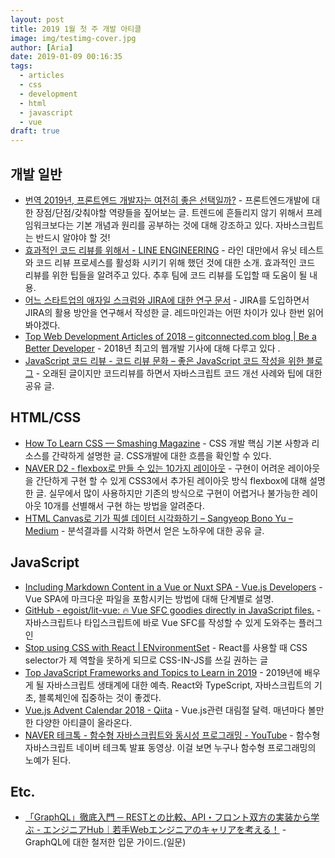 ```yaml
---
layout: post
title: 2019 1월 첫 주 개발 아티클
image: img/testimg-cover.jpg
author: [Aria]
date: 2019-01-09 00:16:35
tags: 
  - articles
  - css
  - development
  - html
  - javascript
  - vue
draft: true
---
```


개발 일반
-----

*   [번역 2019년, 프론트엔드 개발자는 여전히 좋은 선택일까?](https://seunghyun90.tistory.com/35?fbclid=IwAR0MWURvGgMbg0iGFGmtKo0cg22NpdM0u0Q4tPwgzhbScnVJiK3_9pduFTo) \- 프론트엔드개발에 대한 장점/단점/갖춰야할 역량들을 짚어보는 글. 트렌드에 흔들리지 않기 위해서 프레임워크보다는 기본 개념과 원리를 공부하는 것에 대해 강조하고 있다. 자바스크립트는 반드시 알야야 할 것!
*   [효과적인 코드 리뷰를 위해서 \- LINE ENGINEERING](https://engineering.linecorp.com/ko/blog/effective-codereview/?fbclid=IwAR379y2wA7az5KLt48uRE6AAc9NKTf3QUg8aGC-VbNUV58y67D9Qb4gWmOY) \- 라인 대만에서 유닛 테스트와 코드 리뷰 프로세스를 활성화 시키기 위해 했던 것에 대한 소개. 효과적인 코드 리뷰를 위한 팁들을 알려주고 있다. 추후 팀에 코드 리뷰를 도입할 때 도움이 될 내용.
*   [어느 스타트업의 애자일 스크럼와 JIRA에 대한 연구 문서](http://luckyyowu.tistory.com/370?fbclid=IwAR1YdyJ73KgTG0bOjyeFX7ZfjYa3LKcY48ckw8QKfPCUrygfiTCrxLnxbJo) \- JIRA를 도입하면서 JIRA의 활용 방안을 연구해서 작성한 글. 레드마인과는 어떤 차이가 있나 한번 읽어봐야겠다.
*   [Top Web Development Articles of 2018 – gitconnected.com blog | Be a Better Developer](https://levelup.gitconnected.com/top-web-development-articles-of-2018-bd5c3900110b?fbclid=IwAR0tKAtU5IRnS0cwoYuqWKA5wr_RjLeE-sTyUasKdZP0nTLvazVZ57rTPjs) \- 2018년 최고의 웹개발 기사에 대해 다루고 있다 .
*   [JavaScript 코드 리뷰 - 코드 리뷰 문화 – 좋은 JavaScript 코드 작성을 위한 블로그](https://cimfalab.github.io/deepscan/2016/08/code-review-1) \- 오래된 글이지만 코드리뷰를 하면서 자바스크립트 코드 개선 사례와 팁에 대한 공유 글.

HTML/CSS
--------

*   [How To Learn CSS — Smashing Magazine](https://www.smashingmagazine.com/2019/01/how-to-learn-css/?fbclid=IwAR0cZffTV4-8_BaXmPgqpDySEy06O4Y2GDsl_EqM1KjPYeWWcgpJW8jE19o) \- CSS 개발 핵심 기본 사항과 리소스를 간략하게 설명한 글. CSS개발에 대한 흐름을 확인할 수 있다.
*   [NAVER D2 - flexbox로 만들 수 있는 10가지 레이아웃](https://d2.naver.com/helloworld/8540176?fbclid=IwAR2RNVpxxyRdh0zkHvfoBA6hC9jHUfGKc35OvlgjYS2AQJ_GZigX7yl8rI8) \- 구현이 어려운 레이아웃을 간단하게 구현 할 수 있게 CSS3에서 추가된 레이아웃 방식 flexbox에 대해 설명 한 글. 실무에서 많이 사용하지만 기존의 방식으로 구현이 어렵거나 불가능한 레이아웃 10개를 선별해서 구현 하는 방법을 알려준다.
*   [HTML Canvas로 기가 픽셀 데이터 시각화하기 – Sangyeop Bono Yu – Medium](https://medium.com/@Dev_Bono/html-canvas%EB%A1%9C-%EA%B8%B0%EA%B0%80-%ED%94%BD%EC%85%80-%EB%8D%B0%EC%9D%B4%ED%84%B0-%EC%8B%9C%EA%B0%81%ED%99%94%ED%95%98%EA%B8%B0-2645b3aa2091) \- 분석결과를 시각화 하면서 얻은 노하우에 대한 공유 글.

JavaScript
----------

*   [Including Markdown Content in a Vue or Nuxt SPA - Vue.js Developers](https://vuejsdevelopers.com/2018/12/31/vue-nuxt-spa-markdown/?fbclid=IwAR0Wg4dnVLLDsoIvXYB5EKRzx5eIsDRyEL0hossDbqghTKO9Pd70oBsuyvY) \- Vue SPA에 마크다운 파일을 포함시키는 방법에 대해 단계별로 설명.
*   [GitHub - egoist/lit-vue: 🔥 Vue SFC goodies directly in JavaScript files.](https://github.com/egoist/lit-vue) \- 자바스크립트나 타입스크립트에 바로 Vue SFC를 작성할 수 있게 도와주는 플러그인
*   [Stop using CSS with React | ENvironmentSet](https://environmentset.github.io/2019/01/06/Stop-using-CSS-with-React/) \- React를 사용할 때 CSS selector가 제 역할을 못하게 되므로 CSS-IN-JS를 쓰길 권하는 글
*   [Top JavaScript Frameworks and Topics to Learn in 2019](https://medium.com/javascript-scene/top-javascript-frameworks-and-topics-to-learn-in-2019-b4142f38df20) \- 2019년에 배우게 될 자바스크립트 생태계에 대한 예측. React와 TypeScript, 자바스크립트의 기초, 블록체인에 집중하는 것이 좋겠다.
*   [Vue.js Advent Calendar 2018 - Qiita](https://qiita.com/advent-calendar/2018/vuejs) \- Vue.js관련 대림절 달력. 매년마다 볼만한 다양한 아티클이 올라온다.
*   [NAVER 테크톡 - 함수형 자바스크립트와 동시성 프로그래밍 - YouTube](https://www.youtube.com/watch?v=fWRMM6AaMMc&feature=youtu.be&fbclid=IwAR0g7REljgoyQJMkTneiXf5hsOVhXBMZ9yt4DKoiMejFK-NV4PHblsD5bRc) \- 함수형 자바스크립트 네이버 테크톡 발표 동영상. 이걸 보면 누구나 함수형 프로그래밍의 노예가 된다.

Etc.
----

*   [「GraphQL」徹底入門 ─ RESTとの比較、API・フロント双方の実装から学ぶ - エンジニアHub｜若手Webエンジニアのキャリアを考える！](https://employment.en-japan.com/engineerhub/entry/2018/12/26/103000?fbclid=IwAR0GDexnRiRNySAodOPu9_ctBjmNmhyUQnQ6M1FvKvVzckYniA-h1_Z6ZUQ) \- GraphQL에 대한 철저한 입문 가이드.(일문)